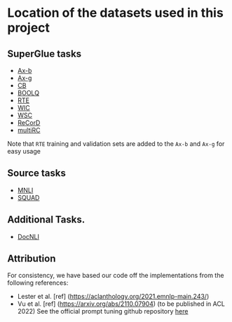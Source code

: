 # Location of the datasets used in this project


## SuperGlue tasks

* [Ax-b](https://huggingface.co/datasets/stjokerli/TextToText_axb_seqio)
* [Ax-g](https://huggingface.co/datasets/stjokerli/TextToText_axg_seqio)
* [CB](https://huggingface.co/datasets/stjokerli/TextToText_cb_seqio)
* [BOOLQ](https://huggingface.co/datasets/stjokerli/TextToText_boolq_seqio)
* [RTE](https://huggingface.co/datasets/stjokerli/TextToText_rte_seqio)
* [WIC](https://huggingface.co/datasets/stjokerli/TextToText_wic_seqio)
* [WSC](https://huggingface.co/datasets/stjokerli/TextToText_wsc_seqio)
* [ReCorD](https://huggingface.co/datasets/stjokerli/TextToText_record_seqio)
* [multiRC](https://huggingface.co/datasets/stjokerli/TextToText_multiRC_seqio)

Note that `RTE` training and validation sets are added to the `Ax-b` and `Ax-g` for easy usage

## Source tasks

* [MNLI](https://huggingface.co/datasets/stjokerli/TextToText_mnli_seqio)
* [SQUAD](https://huggingface.co/datasets/stjokerli/TextToText_squad_seqio)

## Additional Tasks. 

* [DocNLI](https://huggingface.co/datasets/stjokerli/TextToText_DocNLI_seqio)


## Attribution

For consistency, we have based our code off the implementations from the following references:
- Lester et al. [ref] (https://aclanthology.org/2021.emnlp-main.243/)
- Vu et al. [ref] (https://arxiv.org/abs/2110.07904) (to be published in ACL 2022)
See the official prompt tuning github repository [here](https://github.com/google-research/prompt-tuning)
